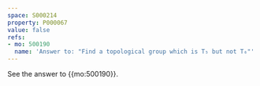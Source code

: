 ```yaml
---
space: S000214
property: P000067
value: false
refs:
- mo: 500190
  name: 'Answer to: "Find a topological group which is T₅ but not T₆"'
---
```


See the answer to {{mo:500190}}.
